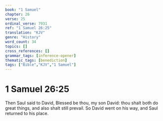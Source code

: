 ```yaml
---
book: "1 Samuel"
chapter: 26
verse: 25
ordinal_verse: 7931
ref: "1 Samuel 26:25"
translation: "KJV"
genre: "History"
word_count: 34
topics: []
cross_references: []
grammar_tags: [inference-opener]
thematic_tags: [benediction]
tags: ["Bible","KJV","1 Samuel"]
---
```


# 1 Samuel 26:25

Then Saul said to David, Blessed be thou, my son David: thou shalt both do great things, and also shalt still prevail. So David went on his way, and Saul returned to his place.
